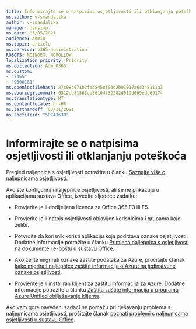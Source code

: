 ```yaml
---
title: Informirajte se o natpisima osjetljivosti ili otklanjanju poteškoća
ms.author: v-smandalika
author: v-smandalika
manager: dansimp
ms.date: 03/05/2021
audience: Admin
ms.topic: article
ms.service: o365-administration
ROBOTS: NOINDEX, NOFOLLOW
localization_priority: Priority
ms.collection: Adm_O365
ms.custom:
- "7455"
- "9000181"
ms.openlocfilehash: 27c08c071b2feb8458f03d2b01017a6c348111a3
ms.sourcegitcommit: 6312ee31561db36104f32282d019d069ede69174
ms.translationtype: MT
ms.contentlocale: hr-HR
ms.lasthandoff: 03/11/2021
ms.locfileid: "50743638"
---
```

# <a name="learn-about-or-troubleshoot-sensitivity-labels"></a>Informirajte se o natpisima osjetljivosti ili otklanjanju poteškoća

Pregled naljepnica s osjetljivosti potražite u članku [Saznajte više o naljepnicama osjetljivosti](https://docs.microsoft.com/microsoft-365/compliance/sensitivity-labels).

Ako ste konfigurirali naljepnice osjetljivosti, ali se ne prikazuju u aplikacijama sustava Office, izvedite sljedeće zadatke:

- Provjerite je li dodijeljena licenca za Office 365 E3 ili E5.

- Provjerite je li natpis osjetljivosti objavljen korisnicima i grupama koje želite.

- Potvrdite da korisnik koristi aplikaciju koja podržava oznake osjetljivosti. Dodatne informacije potražite u članku [Primjena naljepnica s osjetljivosti na dokumente i e-poštu u sustavu Office](https://support.microsoft.com/topic/apply-sensitivity-labels-to-your-files-and-email-in-office-2f96e7cd-d5a4-403b-8bd7-4cc636bae0f9).

- Ako želite migrirati oznake zaštite podataka za Azure, pročitajte članak [kako migrirati naljepnice zaštite informacija o Azure na jedinstvene oznake osjetljivosti](https://docs.microsoft.com/azure/information-protection/configure-policy-migrate-labels).

- Provjerite je li instaliran klijent za zaštitu informacija za Azure. Dodatne informacije potražite u članku [Zaštita zaštite informacija u programu Azure Unified obilježavanje klijenta](https://docs.microsoft.com/azure/information-protection/rms-client/unifiedlabelingclient-version-release-history).

Ako vam gore navedeni zadaci ne pomažu pri rješavanju problema s naljepnicama osjetljivosti, pročitajte članak [poznati problemi s naljepnicama osjetljivosti u sustavu Office](https://support.microsoft.com/topic/known-issues-with-sensitivity-labels-in-office-b169d687-2bbd-4e21-a440-7da1b2743edc).

